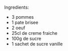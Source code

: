Ingredients:
* 3 pommes
* 1 pate brisee
* 2 oeuf
* 25cl de creme fraiche
* 100g de sucre
* 1 sachet de sucre vanille

